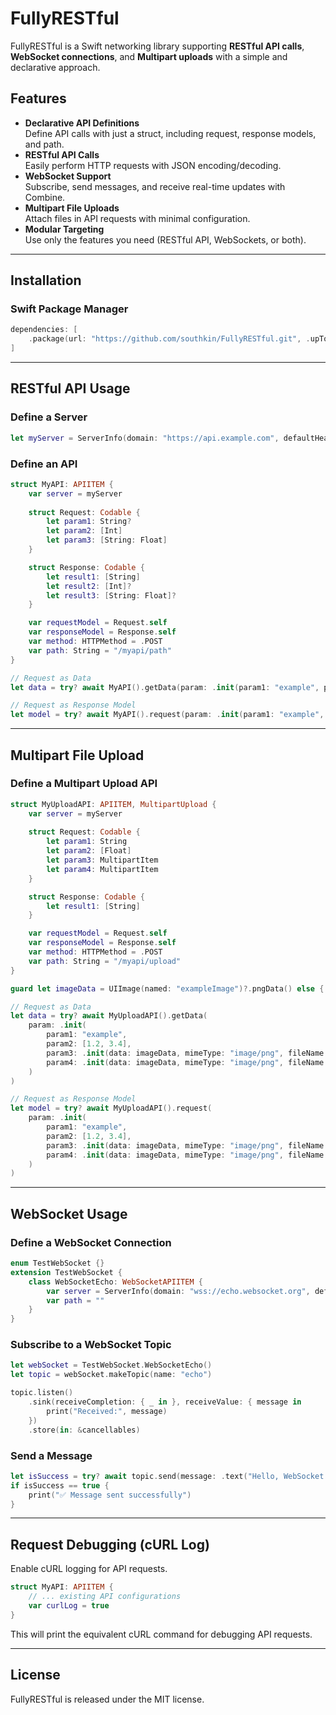 # FullyRESTful

FullyRESTful is a Swift networking library supporting **RESTful API calls**, **WebSocket connections**, and **Multipart uploads** with a simple and declarative approach.

## Features
- **Declarative API Definitions**  
  Define API calls with just a struct, including request, response models, and path.
- **RESTful API Calls**  
  Easily perform HTTP requests with JSON encoding/decoding.
- **WebSocket Support**  
  Subscribe, send messages, and receive real-time updates with Combine.
- **Multipart File Uploads**  
  Attach files in API requests with minimal configuration.
- **Modular Targeting**  
  Use only the features you need (RESTful API, WebSockets, or both).

---

## Installation

### Swift Package Manager

```swift
dependencies: [
    .package(url: "https://github.com/southkin/FullyRESTful.git", .upToNextMajor(from: "2.0.0"))
]
```

---

## RESTful API Usage

### Define a Server
```swift
let myServer = ServerInfo(domain: "https://api.example.com", defaultHeader: [:])
```

### Define an API
```swift
struct MyAPI: APIITEM {
    var server = myServer
    
    struct Request: Codable {
        let param1: String?
        let param2: [Int]
        let param3: [String: Float]
    }

    struct Response: Codable {
        let result1: [String]
        let result2: [Int]?
        let result3: [String: Float]?
    }

    var requestModel = Request.self
    var responseModel = Response.self
    var method: HTTPMethod = .POST
    var path: String = "/myapi/path"
}

// Request as Data
let data = try? await MyAPI().getData(param: .init(param1: "example", param2: [1, 2, 3], param3: ["key": 1.123]))

// Request as Response Model
let model = try? await MyAPI().request(param: .init(param1: "example", param2: [1, 2, 3], param3: ["key": 1.123]))
```

---

## Multipart File Upload

### Define a Multipart Upload API
```swift
struct MyUploadAPI: APIITEM, MultipartUpload {
    var server = myServer
    
    struct Request: Codable {
        let param1: String
        let param2: [Float]
        let param3: MultipartItem
        let param4: MultipartItem
    }

    struct Response: Codable {
        let result1: [String]
    }

    var requestModel = Request.self
    var responseModel = Response.self
    var method: HTTPMethod = .POST
    var path: String = "/myapi/upload"
}

guard let imageData = UIImage(named: "exampleImage")?.pngData() else { return }

// Request as Data
let data = try? await MyUploadAPI().getData(
    param: .init(
        param1: "example",
        param2: [1.2, 3.4],
        param3: .init(data: imageData, mimeType: "image/png", fileName: "image1"),
        param4: .init(data: imageData, mimeType: "image/png", fileName: "image2")
    )
)

// Request as Response Model
let model = try? await MyUploadAPI().request(
    param: .init(
        param1: "example",
        param2: [1.2, 3.4],
        param3: .init(data: imageData, mimeType: "image/png", fileName: "image1"),
        param4: .init(data: imageData, mimeType: "image/png", fileName: "image2")
    )
)
```

---

## WebSocket Usage

### Define a WebSocket Connection
```swift
enum TestWebSocket {}
extension TestWebSocket {
    class WebSocketEcho: WebSocketAPIITEM {
        var server = ServerInfo(domain: "wss://echo.websocket.org", defaultHeader: [:])
        var path = ""
    }
}
```

### Subscribe to a WebSocket Topic
```swift
let webSocket = TestWebSocket.WebSocketEcho()
let topic = webSocket.makeTopic(name: "echo")

topic.listen()
    .sink(receiveCompletion: { _ in }, receiveValue: { message in
        print("Received:", message)
    })
    .store(in: &cancellables)
```

### Send a Message
```swift
let isSuccess = try? await topic.send(message: .text("Hello, WebSocket!"))
if isSuccess == true {
    print("✅ Message sent successfully")
}
```

---

## Request Debugging (cURL Log)
Enable cURL logging for API requests.
```swift
struct MyAPI: APIITEM {
    // ... existing API configurations
    var curlLog = true
}
```

This will print the equivalent cURL command for debugging API requests.

---

## License
FullyRESTful is released under the MIT license.